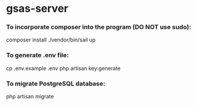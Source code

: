 # gsas-server
### To incorporate composer into the program (DO NOT use sudo):
composer install
./vendor/bin/sail up

### To generate .env file:
cp .env.example .env
php artisan key:generate

### To migrate PostgreSQL database:
php artisan migrate